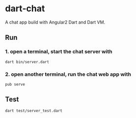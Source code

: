 # dart-chat
A chat app build with Angular2 Dart and Dart VM. 

## Run

### 1. open a terminal, start the chat server with
    dart bin/server.dart
### 2. open another terminal, run the chat web app with
    pub serve

## Test

    dart test/server_test.dart
